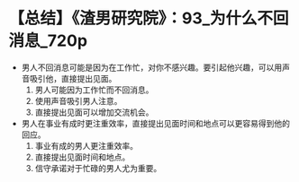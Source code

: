 # 【总结】《渣男研究院》：93_为什么不回消息_720p

-   男人不回消息可能是因为在工作忙，对你不感兴趣。要引起他兴趣，可以用声音吸引他，直接提出见面。
    1.  男人可能因为工作忙而不回消息。
    2.  使用声音吸引男人注意。
    3.  直接提出见面可以增加交流机会。
-   男人在事业有成时更注重效率，直接提出见面时间和地点可以更容易得到他的回应。
    1.  事业有成的男人更注重效率。
    2.  直接提出见面时间和地点。
    3.  信守承诺对于忙碌的男人尤为重要。